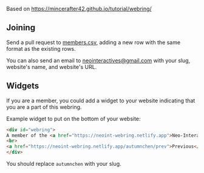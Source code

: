 Based on https://mincerafter42.github.io/tutorial/webring/


## Joining

Send a pull request to [members.csv](https://github.com/aucchen/neoint_webring/blob/main/_data/members.csv), adding a new row with the same format as the existing rows.

You can also send an email to neointeractives@gmail.com with your slug, website's name, and website's URL.

## Widgets

If you are a member, you could add a widget to your website indicating that you are a part of this webring.

Example widget to put on the bottom of your website:

```html
<div id="webring">
A member of the <a href="https://neoint-webring.netlify.app">Neo-Interactives Webring</a>
<br>
<a href="https://neoint-webring.netlify.app/autumnchen/prev">Previous</a> - <a href="https://neoint-webring.netlify.app/autumnchen/next">Next</a>
</div>

```

You should replace `autumnchen` with your slug.
